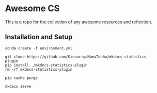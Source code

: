 # Awesome CS

This is a repo for the collection of any awesome resources and reflection.

## Installation and Setup

```shell
conda create -f environment.yml

git clone https://github.com/KinnariyaMamaTanha/mkdocs-statistics-plugin
pip install ./mkdocs-statistics-plugin
rm -rf mkdocs-statistics-plugin

pip cache purge
```

```shell
mkdocs serve
```